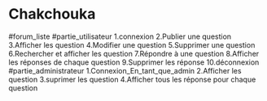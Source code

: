 # Chakchouka
#forum_liste
#partie_utilisateur
1.connexion
2.Publier une question
3.Afficher les question 
4.Modifier une question
5.Supprimer une question
6.Rechercher et afficher les question
7.Répondre à une question
8.Afficher les réponses de chaque question
9.Supprimer les réponse
10.déconnexion
#partie_administrateur
1.Connexion_En_tant_que_admin
2.Afficher les question
3.suprimer les question
4.Afficher tous les réponse pour chaque question
